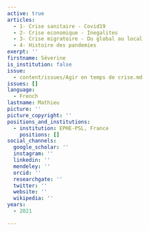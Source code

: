 ```yaml
---
active: true
articles:
  - 1- Crise sanitaire - Covid19
  - 2- Crise economique - Inegalites
  - 3- Crise migratoire - Du global au local
  - 4- Histoire des pandemies
exerpt: ''
firstname: Séverine
is_institution: false
issue:
  - content/issues/Agir en temps de crise.md
issues: []
language:
  - French
lastname: Mathieu
picture: ''
picture_copyright: ''
positions_and_institutions:
  - institution: EPHE-PSL, France
    positions: []
social_channels:
  google_scholar: ''
  instagram: ''
  linkedin: ''
  mendeley: ''
  orcid: ''
  researchgate: ''
  twitter: ''
  website: ''
  wikipedia: ''
years:
  - 2021

---
```

